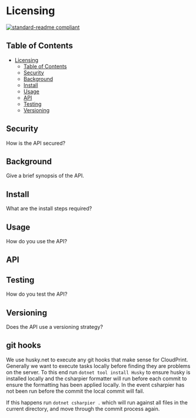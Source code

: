 # Licensing
[![standard-readme compliant](https://img.shields.io/badge/readme%20style-standard-brightgreen.svg?style=flat-square)](https://github.com/RichardLitt/standard-readme)

## Table of Contents
- [Licensing](#L-Licensing)
  - [Table of Contents](#table-of-contents)
  - [Security](#security)
  - [Background](#background)
  - [Install](#install)
  - [Usage](#usage)
  - [API](#api)
  - [Testing](#testing)
  - [Versioning](#versioning)

## Security
How is the API secured?

## Background
Give a brief synopsis of the API.

## Install
What are the install steps required?

## Usage
How do you use the API?

## API

## Testing
How do you test the API?

## Versioning
Does the API use a versioning strategy?

## git hooks
We use husky.net to execute any git hooks that make sense for CloudPrint.  Generally we want to execute tasks locally before finding they are problems on the server.  To this end run `dotnet tool install Husky` to ensure husky is installed locally and the csharpier formatter will run before each commit to ensure the formatting has been applied locally.  In the event csharpier has not been run before the commit the local commit will fail.

If this happens run `dotnet csharpier .` which will run against all files in the current directory, and move through the commit process again.
